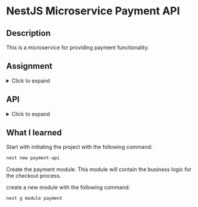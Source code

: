 # NestJS Microservice Payment API

## Description

This is a microservice for providing payment functionality.

## Assignment

<details>
<summary>Click to expand</summary>

### Task

Create a simple microservice application using NestJS. The application should perform the following tasks: \
Expose a REST API method to initiate a payment. \
To create the payment use the payment service `POST /pay-ins/checkout` endpoint. \
check our docs for this assignment  (https://docs.unipaas.com/docs) \
The create payment method will return a link to a checkout page to the client who initiated the payment process. \
After the payment is completed, the application sends an email to the buyer confirming the payment.

### Deliverables

link to GitHub with the code. \
Optional: deploy the application to the cloud and send a link to the API reference.

Please note that the focus of this assignment is on demonstrating your hands-on skills, so feel free to use any \
available resources to help you complete the task. However, we expect that the code you submit will be your own original
work.
</details>

## API

<details>
<summary>Click to expand</summary>

### Payment

**POST /pay-ins/checkout**

```bash
curl --location --request POST 'http://localhost:3000/pay-ins/checkout' \
--header 'Content-Type: application/json' \
--header 'Authorization: Bearer {{PRIVATE_KEY}}' \
--data-raw '{
  "amount": 100,
  "currency": "GBP",
  "orderId": "1000456",
  "description": "Iphone case",
  "email": "test@test.com",
  "phone": "+447911123456",
  "country": "GB",
 "reference": "100456",
  "invoiceUrl": "http://yourcompany.com/invoice.pdf",
  "dueDate": "2020-12-13", //OPTIONAL
  "vatAmount": 19, //OPTIONAL
  "successfulPaymentRedirect": "http://yourcompany.com/redirect", //OPTIONAL
  "items": [
    {
      "name": "Iphone case",
      "amount": 100,
      "vendorId": "5ee8e655a65f08fcd71fe4d9",
      "platformFee": 0,
      "quantity": 1
    }
  ],
  "billingAddress": {
    "firstName": "string",
    "lastName": "string",
    "city": "London",
    "country": "GB",
    "line1": "64 New Cavendish Street",
    "line2": "",
    "postalCode": "W1G 8TB",
    "state": ""
  },
  "shippingSameAsBilling": true,
  "shippingAddress": {
    "firstName": "string",
    "lastName": "string",
    "city": "London",
    "country": "GB",
    "line1": "64 New Cavendish Street",
    "line2": "",
    "postalCode": "W1G 8TB", 
    "state": ""
  },
  "metadata": {
    "CustomerID": "457349"
  }
}'
```

In the response you will find the shortLink field, which contains the URL of the checkout page.

**Optional address fields**

In case shipping address is not applicable (for non-physical goods), set the shippingSameAsBilling flag to true.

Note: Add a 2-letter ISO state code (for customers based in the US, Canada, and India only).

</details>

## What I learned

Start with initiating the project with the following command:

```bash
nest new payment-api
```

Create the payment module.
This module will contain the business logic for the checkout process.

create a new module with the following command:

```bash
nest g module payment
```
